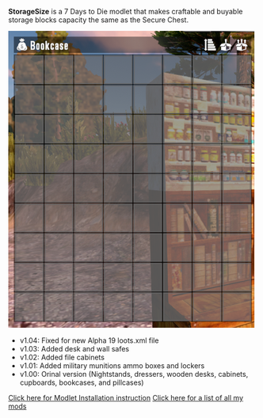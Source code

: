**StorageSize** is a 7 Days to Die modlet that makes craftable and buyable storage blocks capacity the same as the Secure Chest.

![StorageSize screen shot](https://raw.githubusercontent.com/Laotseu/7dtdMods/master/StorageSize/StorageSize.png)

* v1.04: Fixed for new Alpha 19 loots.xml file
* v1.03: Added desk and wall safes
* v1.02: Added file cabinets
* v1.01: Added military munitions ammo boxes and lockers
* v1.00: Orinal version (Nightstands, dressers, wooden desks, cabinets, cupboards, bookcases, and pillcases)

[Click here for Modlet Installation instruction](https://github.com/Laotseu/7dtdMods/blob/master/Modlet%20Installation.md)
[Click here for a list of all my mods](https://github.com/Laotseu/7dtdMods/blob/master/README.md)
